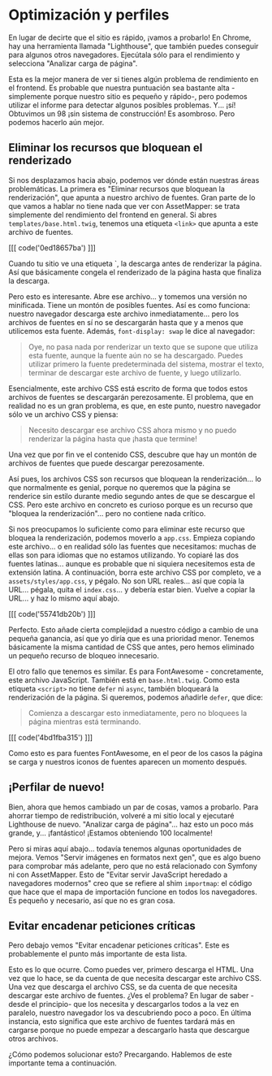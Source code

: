 # Optimización y perfiles

En lugar de decirte que el sitio es rápido, ¡vamos a probarlo! En Chrome, hay una herramienta llamada "Lighthouse", que también puedes conseguir para algunos otros navegadores. Ejecútala sólo para el rendimiento y selecciona "Analizar carga de página".

Esta es la mejor manera de ver si tienes algún problema de rendimiento en el frontend. Es probable que nuestra puntuación sea bastante alta -simplemente porque nuestro sitio es pequeño y rápido-, pero podemos utilizar el informe para detectar algunos posibles problemas. Y... ¡sí! Obtuvimos un 98 ¡sin sistema de construcción! Es asombroso. Pero podemos hacerlo aún mejor.

## Eliminar los recursos que bloquean el renderizado

Si nos desplazamos hacia abajo, podemos ver dónde están nuestras áreas problemáticas. La primera es "Eliminar recursos que bloquean la renderización", que apunta a nuestro archivo de fuentes. Gran parte de lo que vamos a hablar no tiene nada que ver con AssetMapper: se trata simplemente del rendimiento del frontend en general. Si abres `templates/base.html.twig`, tenemos una etiqueta `<link>` que apunta a este archivo de fuentes. 

[[[ code('0ed18657ba') ]]]

Cuando tu sitio ve una etiqueta `<link rel="stylesheet">, la descarga antes de renderizar la página. Así que básicamente congela el renderizado de la página hasta que finaliza la descarga.

Pero esto es interesante. Abre ese archivo... y tomemos una versión no minificada. Tiene un montón de posibles fuentes. Así es como funciona: nuestro navegador descarga este archivo inmediatamente... pero los archivos de fuentes en sí no se descargarán hasta que y a menos que utilicemos esta fuente. Además, `font-display: swap` le dice al navegador:

> Oye, no pasa nada por renderizar un texto que se supone que utiliza esta fuente, aunque la
> fuente aún no se ha descargado. Puedes utilizar primero la fuente predeterminada del sistema, mostrar el
> texto, terminar de descargar este archivo de fuente, y luego utilizarlo.

Esencialmente, este archivo CSS está escrito de forma que todos estos archivos de fuentes se descargarán perezosamente. El problema, que en realidad no es un gran problema, es que, en este punto, nuestro navegador sólo ve un archivo CSS y piensa:

> Necesito descargar ese archivo CSS ahora mismo y no puedo renderizar la página hasta que
> ¡hasta que termine!

Una vez que por fin ve el contenido CSS, descubre que hay un montón de archivos de fuentes que puede descargar perezosamente.

Así pues, los archivos CSS son recursos que bloquean la renderización... lo que normalmente es genial, porque no queremos que la página se renderice sin estilo durante medio segundo antes de que se descargue el CSS. Pero este archivo en concreto es curioso porque es un recurso que "bloquea la renderización"... pero no contiene nada crítico.

Si nos preocupamos lo suficiente como para eliminar este recurso que bloquea la renderización, podemos moverlo a `app.css`. Empieza copiando este archivo... o en realidad sólo las fuentes que necesitamos: muchas de ellas son para idiomas que no estamos utilizando. Yo copiaré las dos fuentes latinas... aunque es probable que ni siquiera necesitemos esta de extensión latina. A continuación, borra este archivo CSS por completo, ve a `assets/styles/app.css`, y pégalo. No son URL reales... así que copia la URL... pégala, quita el `index.css`... y debería estar bien. Vuelve a copiar la URL... y haz lo mismo aquí abajo.

[[[ code('55741db20b') ]]]

Perfecto. Esto añade cierta complejidad a nuestro código a cambio de una pequeña ganancia, así que yo diría que es una prioridad menor. Tenemos básicamente la misma cantidad de CSS que antes, pero hemos eliminado un pequeño recurso de bloqueo innecesario.

El otro fallo que tenemos es similar. Es para FontAwesome - concretamente, este archivo JavaScript. También está en `base.html.twig`. Como esta etiqueta `<script>` no tiene `defer` ni `async`, también bloqueará la renderización de la página. Si queremos, podemos añadirle `defer`, que dice:

> Comienza a descargar esto inmediatamente, pero no bloquees la página mientras está terminando.

[[[ code('4bd1fba315') ]]]

Como esto es para fuentes FontAwesome, en el peor de los casos la página se carga y nuestros iconos de fuentes aparecen un momento después.

## ¡Perfilar de nuevo!

Bien, ahora que hemos cambiado un par de cosas, vamos a probarlo. Para ahorrar tiempo de redistribución, volveré a mi sitio local y ejecutaré Lighthouse de nuevo. "Analizar carga de página"... haz esto un poco más grande, y... ¡fantástico! ¡Estamos obteniendo 100 localmente!

Pero si miras aquí abajo... todavía tenemos algunas oportunidades de mejora. Vemos "Servir imágenes en formatos next gen", que es algo bueno para comprobar más adelante, pero que no está relacionado con Symfony ni con AssetMapper. Esto de "Evitar servir JavaScript heredado a navegadores modernos" creo que se refiere al shim `importmap`: el código que hace que el mapa de importación funcione en todos los navegadores. Es pequeño y necesario, así que no es gran cosa.

## Evitar encadenar peticiones críticas

Pero debajo vemos "Evitar encadenar peticiones críticas". Este es probablemente el punto más importante de esta lista.

Esto es lo que ocurre. Como puedes ver, primero descarga el HTML. Una vez que lo hace, se da cuenta de que necesita descargar este archivo CSS. Una vez que descarga el archivo CSS, se da cuenta de que necesita descargar este archivo de fuentes. ¿Ves el problema? En lugar de saber -desde el principio- que los necesita y descargarlos todos a la vez en paralelo, nuestro navegador los va descubriendo poco a poco. En última instancia, esto significa que este archivo de fuentes tardará más en cargarse porque no puede empezar a descargarlo hasta que descargue otros archivos.

¿Cómo podemos solucionar esto? Precargando. Hablemos de este importante tema a continuación.
